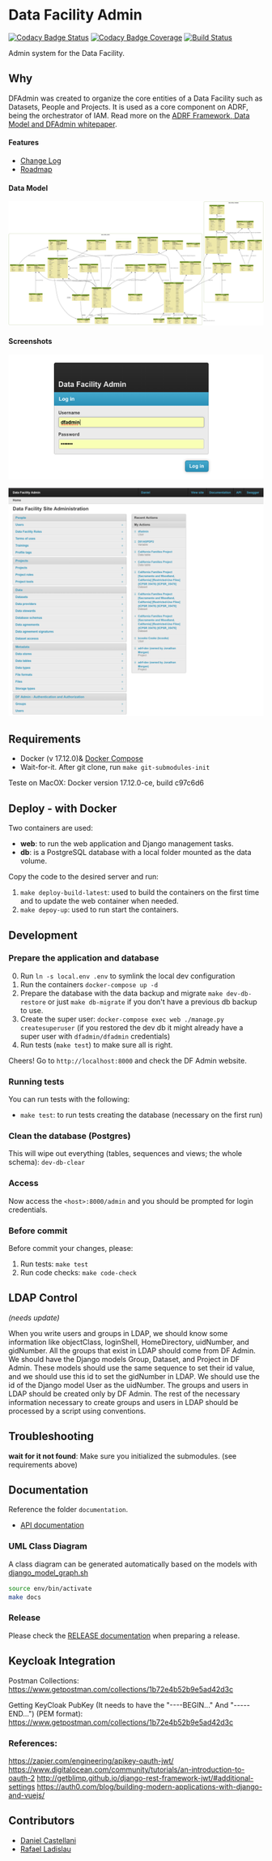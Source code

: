 # Data Facility Admin


[![Codacy Badge Status](https://api.codacy.com/project/badge/Grade/6b5106ff994c4087b9f8ec733f391299)](https://www.codacy.com?utm_source=github.com&amp;utm_medium=referral&amp;utm_content=NYU-Chicago-data-facility/dfadmin&amp;utm_campaign=Badge_Grade)
[![Codacy Badge Coverage](https://api.codacy.com/project/badge/Coverage/6b5106ff994c4087b9f8ec733f391299)](https://www.codacy.com?utm_source=github.com&utm_medium=referral&utm_content=NYU-Chicago-data-facility/dfadmin&utm_campaign=Badge_Coverage)
[![Build Status](https://jenkins.dev.adrf.cloud/buildStatus/icon?job=dfadmin%2Fmaster)](https://jenkins.dev.adrf.cloud/job/dfadmin/job/master/)

Admin system for the Data Facility.

## Why

DFAdmin was created to organize the core entities of a Data Facility such as Datasets, People and Projects. It is used as a core component on ADRF, being the orchestrator of IAM. Read more on the [ADRF Framework, Data Model and DFAdmin whitepaper](https://coleridgeinitiative.org/assets/docs/adrf_framework_whitepaper.pdf).

#### Features
* [Change Log](documentation/CHANGELOG.md)
* [Roadmap](documentation/ROADMAP.md)

#### Data Model
![Data Model](documentation/current_class_diagram.png)

#### Screenshots

![DFAdmin V3 Login](documentation/screenshots/dfadmin_v3-login.png?raw=true "Title")

![DFAdmin V3 Home](documentation/screenshots/dfadmin_v3-home.png?raw=true "Title")


## Requirements

* Docker (v 17.12.0)& [Docker Compose](https://www.digitalocean.com/community/tutorials/how-to-install-and-use-docker-compose-on-centos-7)
* Wait-for-it. After git clone, run `make git-submodules-init`

Teste on MacOX: Docker version 17.12.0-ce, build c97c6d6

## Deploy - with Docker

Two containers are used:
* **web**: to run the web application and Django management tasks.
* **db**: is a PostgreSQL database with a local folder mounted as the data volume.

Copy the code to the desired server and run:
1. `make deploy-build-latest`: used to build the containers on the first time and to update the web container when needed.
2. `make depoy-up`: used to run start the containers.

## Development

### Prepare the application and database
0. Run `ln -s local.env .env` to symlink the local dev configuration
1. Run the containers `docker-compose up -d`
2. Prepare the database with the data backup and migrate `make dev-db-restore` or just `make db-migrate` if you don't have a previous db backup to use.
3. Create the super user: `docker-compose exec web ./manage.py createsuperuser` (if you restored the dev db it might already have a super user with `dfadmin/dfadmin` credentials)
4. Run tests (`make test`) to make sure all is right.

Cheers! Go to `http://localhost:8000` and check the DF Admin website.

### Running tests
You can run tests with the following:
* `make test`: to run tests creating the database (necessary on the first run)

### Clean the database (Postgres)
This will wipe out everything (tables, sequences and views; the whole schema): `dev-db-clear`

### Access
Now access the `<host>:8000/admin` and you should be prompted for login credentials.

### Before commit
Before commit your changes, please:
1. Run tests: `make test`
2. Run code checks: `make code-check`


## LDAP Control
_(needs update)_

When you write users and groups in LDAP, we should know some information like objectClass, loginShell, HomeDirectory, uidNumber, and gidNumber.
All the groups that exist in LDAP should come from DF Admin. We should have the Django models Group, Dataset, and Project in DF Admin. These models should use the same sequence to set their id value, and we should use this id to set the gidNumber in LDAP. We should use the id of the Django model User as the uidNumber. The groups and users in LDAP should be created only by DF Admin. The rest of the necessary information necessary to create groups and users in LDAP should be processed by a script using conventions.

## Troubleshooting

**wait for it not found**: Make sure you initialized the submodules. (see requirements above)

## Documentation

Reference the folder `documentation`.

* [API documentation](data_facility_admin/api)

### UML Class Diagram
A class diagram can be generated automatically based on the models with [django_model_graph.sh](https://gist.github.com/perrygeo/5380196)
```bash
source env/bin/activate
make docs
```

### Release

Please check the [RELEASE documentation](documentation/RELEASE.md) when preparing a release.  


## Keycloak Integration

Postman Collections: https://www.getpostman.com/collections/1b72e4b52b9e5ad42d3c

Getting KeyCloak PubKey (It needs to have the "----BEGIN..." And "-----END...") (PEM format): https://www.getpostman.com/collections/1b72e4b52b9e5ad42d3c

### References:
https://zapier.com/engineering/apikey-oauth-jwt/
https://www.digitalocean.com/community/tutorials/an-introduction-to-oauth-2
http://getblimp.github.io/django-rest-framework-jwt/#additional-settings
https://auth0.com/blog/building-modern-applications-with-django-and-vuejs/

## Contributors
* [Daniel Castellani](@dancastellani)
* [Rafael Ladislau](@rafael-ladislau)
